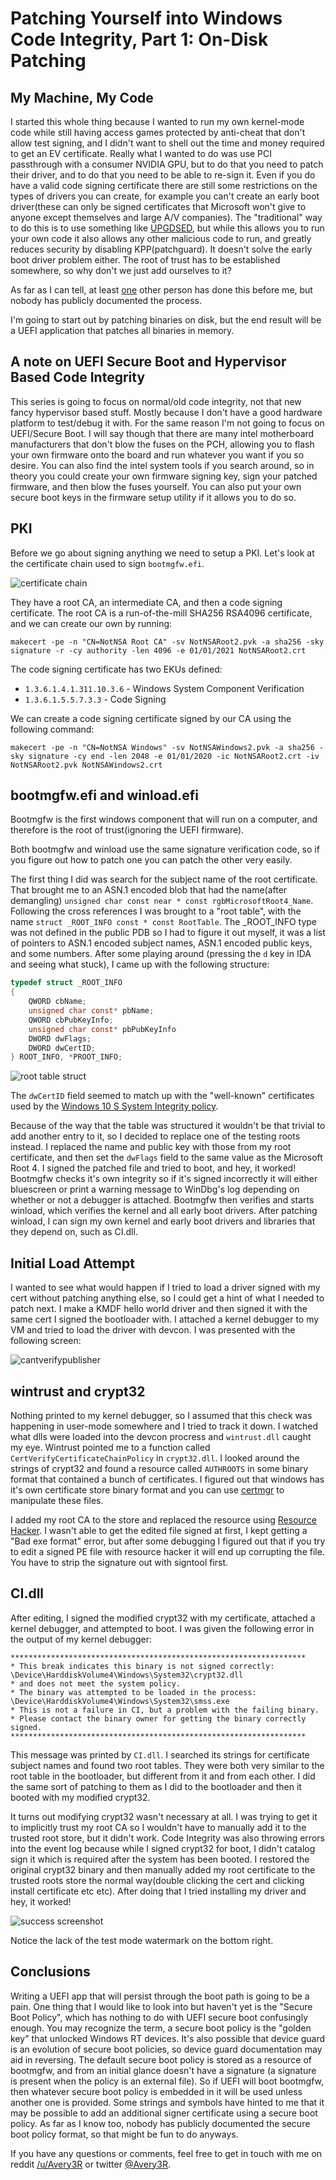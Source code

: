 # Patching Yourself into Windows Code Integrity, Part 1: On-Disk Patching

## My Machine, My Code

I started this whole thing because I wanted to run my own kernel-mode code while still having access games protected by
anti-cheat that don't allow test signing, and I didn't want to shell out the time and money required to get an EV
certificate. Really what I wanted to do was use PCI passthrough with a consumer NVIDIA GPU, but to do that you need to
patch their driver, and to do that you need to be able to re-sign it. Even if you do have a valid code signing
certificate there are still some restrictions on the types of drivers you can create, for example you can't create an
early boot driver(these can only be signed certificates that Microsoft won't give to anyone except themselves and large
A/V companies). The "traditional" way to do this is to use something like
[UPGDSED](https://github.com/hfiref0x/UPGDSED), but while this allows you to run your own code it also allows any other
malicious code to run, and greatly reduces security by disabling KPP(patchguard). It doesn't solve the early boot
driver problem either. The root of trust has to be established somewhere, so why don't we just add ourselves to it?

As far as I can tell, at least [one](http://www.alex-ionescu.com/?p=24) other person has done this before me, but
nobody has publicly documented the process.

I'm going to start out by patching binaries on disk, but the end result will be a UEFI application that patches all
binaries in memory.

## A note on UEFI Secure Boot and Hypervisor Based Code Integrity
This series is going to focus on normal/old code integrity, not that new fancy hypervisor based stuff. Mostly because
I don't have a good hardware platform to test/debug it with. For the same reason I'm not going to focus on UEFI/Secure
Boot. I will say though that there are many intel motherboard manufacturers that don't blow the fuses on the PCH,
allowing you to flash your own firmware onto the board and run whatever you want if you so desire. You can also find
the intel system tools if you search around, so in theory you could create your own firmware signing key, sign your
patched firmware, and then blow the fuses yourself. You can also put your own secure boot keys in the firmware setup
utility if it allows you to do so.

## PKI

Before we go about signing anything we need to setup a PKI. Let's look at the certificate chain used to sign
`bootmgfw.efi`.

![certificate chain](assets/certificatechain.png)

They have a root CA, an intermediate CA, and then a code signing certificate. The root CA is a run-of-the-mill
SHA256 RSA4096 certificate, and we can create our own by running:

```
makecert -pe -n "CN=NotNSA Root CA" -sv NotNSARoot2.pvk -a sha256 -sky signature -r -cy authority -len 4096 -e 01/01/2021 NotNSARoot2.crt
```

The code signing certificate has two EKUs defined:

* `1.3.6.1.4.1.311.10.3.6` - Windows System Component Verification
* `1.3.6.1.5.5.7.3.3` - Code Signing

We can create a code signing certificate signed by our CA using the following command:

```
makecert -pe -n "CN=NotNSA Windows" -sv NotNSAWindows2.pvk -a sha256 -sky signature -cy end -len 2048 -e 01/01/2020 -ic NotNSARoot2.crt -iv NotNSARoot2.pvk NotNSAWindows2.crt
```

## bootmgfw.efi and winload.efi

Bootmgfw is the first windows component that will run on a computer, and therefore is the root of trust(ignoring the
UEFI firmware).

Both bootmgfw and winload use the same signature verification code, so if you figure out how to patch one you can patch
the other very easily.

The first thing I did was search for the subject name of the root certificate. That brought me to an ASN.1 encoded blob
that had the name(after demangling) `unsigned char const near * const rgbMicrosoftRoot4_Name`. Following the cross
references I was brought to a "root table", with the name `struct _ROOT_INFO const * const RootTable`. The _ROOT_INFO
type was not defined in the public PDB so I had to figure it out myself, it was a list of pointers to ASN.1 encoded
subject names, ASN.1 encoded public keys, and some numbers. After some playing around (pressing the `d` key in IDA
and seeing what stuck), I came up with the following structure:

```c
typedef struct _ROOT_INFO
{
	QWORD cbName;
	unsigned char const* pbName;
	QWORD cbPubKeyInfo;
	unsigned char const* pbPubKeyInfo
	DWORD dwFlags;
	DWORD dwCertID;
} ROOT_INFO, *PROOT_INFO;
```

![root table struct](assets/roottablestruct.png)

The `dwCertID` field seemed to match up with the "well-known" certificates used by the [Windows 10 S System Integrity
policy](https://tyranidslair.blogspot.com/2017/07/device-guard-on-windows-10-s_20.html).

Because of the way that the table was structured it wouldn't be that trivial to add another entry to it, so I decided
to replace one of the testing roots instead. I replaced the name and public key with those from my root certificate,
and then set the `dwFlags` field to the same value as the Microsoft Root 4. I signed the patched file and tried to boot,
and hey, it worked! Bootmgfw checks it's own integrity so if it's signed incorrectly it will either bluescreen or print
a warning message to WinDbg's log depending on whether or not a debugger is attached. Bootmgfw then verifies and starts
winload, which verifies the kernel and all early boot drivers. After patching winload, I can sign my own kernel and
early boot drivers and libraries that they depend on, such as CI.dll.

## Initial Load Attempt

I wanted to see what would happen if I tried to load a driver signed with my cert without patching anything else, so I
could get a hint of what I needed to patch next. I make a KMDF hello world driver and then signed it with the same cert
I signed the bootloader with. I attached a kernel debugger to my VM and tried to load the driver with devcon. I was
presented with the following screen:

![cantverifypublisher](assets/cantverifypublisher.png)

## wintrust and crypt32

Nothing printed to my kernel debugger, so I assumed that this check was happening in user-mode somewhere and I tried to
track it down. I watched what dlls were loaded into the devcon procress and `wintrust.dll` caught my eye. Wintrust
pointed me to a function called `CertVerifyCertificateChainPolicy` in `crypt32.dll`. I looked around the strings of
crypt32 and found a resource called `AUTHROOTS` in some binary format that contained a bunch of certificates. I figured
out that windows has it's own certificate store binary format and you can use
[certmgr](https://docs.microsoft.com/en-us/windows/desktop/seccrypto/using-certmgr) to manipulate these files. 

I added my root CA to the store and replaced the resource using
[Resource Hacker](http://www.angusj.com/resourcehacker/). I wasn't able to get the edited file signed at first, I kept
getting a "Bad exe format" error, but after some debugging I figured out that if you try to edit a signed PE file with
resource hacker it will end up corrupting the file. You have to strip the signature out with signtool first. 

## CI.dll

After editing, I signed the modified crypt32 with my certificate, attached a kernel debugger, and attempted to boot. I
was given the following error in the output of my kernel debugger:

```
******************************************************************
* This break indicates this binary is not signed correctly: \Device\HarddiskVolume4\Windows\System32\crypt32.dll
* and does not meet the system policy.
* The binary was attempted to be loaded in the process: \Device\HarddiskVolume4\Windows\System32\smss.exe
* This is not a failure in CI, but a problem with the failing binary.
* Please contact the binary owner for getting the binary correctly signed.
******************************************************************
```

This message was printed by `CI.dll`. I searched its strings for certificate subject names and found two root tables.
They were both very similar to the root table in the bootloader, but different from it and from each other. I did the
same sort of patching to them as I did to the bootloader and then it booted with my modified crypt32.

It turns out modifying crypt32 wasn't necessary at all. I was trying to get it to implicitly trust my root CA so I
wouldn't have to manually add it to the trusted root store, but it didn't work. Code Integrity was also throwing
errors into the event log because while I signed crypt32 for boot, I didn't catalog sign it which is required after
the system has been booted. I restored the original crypt32 binary and then manually added my root certificate to the
trusted roots store the normal way(double clicking the cert and clicking install certificate etc etc). After doing
that I tried installing my driver and hey, it worked!

![success screenshot](assets/success.png)

Notice the lack of the test mode watermark on the bottom right.

## Conclusions

Writing a UEFI app that will persist through the boot path is going to be a pain. One thing that I would like to look
into but haven't yet is the "Secure Boot Policy", which has nothing to do with UEFI secure boot confusingly enough.
You may recognize the term, a secure boot policy is the "golden key" that unlocked Windows RT devices. It's also
possible that device guard is an evolution of secure boot policies, so device guard documentation may aid in reversing.
The default secure boot policy is stored as a resource of bootmgfw, and from an initial glance doesn't have a signature
(a signature is present when the policy is an external file). So if UEFI will boot bootmgfw, then whatever secure boot
policy is embedded in it will be used unless another one is provided. Some strings and symbols have hinted to me that
it may be possible to add an additional signer certificate using a secure boot policy. As far as I know too, nobody has
publicly documented the secure boot policy format, so that might be fun to do anyways.

If you have any questions or comments, feel free to get in touch with me on reddit
[/u/Avery3R](https://reddit.com/r/avery3r) or twitter [@Avery3R](https://twitter.com/avery3r).